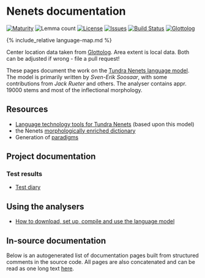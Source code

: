 # Nenets documentation

<div class="twocolumn map" markdown="1">

[![Maturity](https://img.shields.io/endpoint?url=https%3A%2F%2Fraw.githubusercontent.com%2Fgiellalt%2Flang-yrk%2Fgh-pages%2Fmaturity.json)](https://giellalt.github.io/MaturityClassification.html)
![Lemma count](https://img.shields.io/endpoint?url=https%3A%2F%2Fraw.githubusercontent.com%2Fgiellalt%2Flang-yrk%2Fgh-pages%2Flemmacount.json)
[![License](https://img.shields.io/github/license/giellalt/lang-yrk)](https://github.com/giellalt/lang-yrk/blob/main/LICENSE)
[![Issues](https://img.shields.io/github/issues/giellalt/lang-yrk)](https://github.com/giellalt/lang-yrk/issues)
[![Build Status](https://builds.giellalt.org/api/badge/lang-yrk?label=CI)](https://builds.giellalt.org/pipelines/lang-yrk/builds/latest)
[![Glottolog](https://img.shields.io/badge/Glottolog-green)](https://glottolog.org/resource/languoid/id/nene1249)

{% include_relative language-map.md %}

Center location data taken from [Glottolog](https://glottolog.org/). Area extent is local data. Both can be adjusted if wrong - file a pull request!

</div>

These pages document the work on the [Tundra Nenets language model](https://github.com/giellalt/lang-yrk). The model is primarily written by *Sven-Erik Soosaar*, with some contributions from *Jack Rueter* and others. The analyser contains appr. 19000 stems and most of the inflectional morphology.


## Resources

* [Language technology tools for Tundra Nenets](https://giellatekno.uit.no/cgi/index.yrk.eng.html) (based upon this model)
* the Nenets [morphologically enriched dictionary](http://vada.oahpa.no)
* Generation of [paradigms](http://giellatekno.uit.no/cgi/p-yrk.eng.html)

## Project documentation

### Test results

- [Test diary](testdiary.md)

## Using the analysers

* [How to download, set up, compile and use the language model](/tools/docu-sme-manual.html)

## In-source documentation

Below is an autogenerated list of documentation pages built from structured comments in the source code. All pages are also concatenated and can be read as one long text [here](yrk.md).
